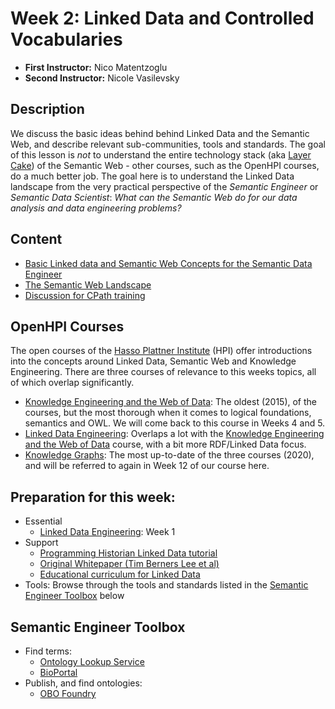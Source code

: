 # Week 2: Linked Data and Controlled Vocabularies

- **First Instructor:** Nico Matentzoglu
- **Second Instructor:** Nicole Vasilevsky

## Description
We discuss the basic ideas behind behind Linked Data and the Semantic Web, and describe relevant sub-communities, tools and standards. The goal of this lesson is _not_ to understand the entire technology stack (aka [Layer Cake](https://en.wikipedia.org/wiki/Semantic_Web_Stack)) of the Semantic Web - other courses, such as the OpenHPI courses, do a much better job. The goal here is to understand the Linked Data landscape from the very practical perspective of the _Semantic Engineer_ or _Semantic Data Scientist_: *What can the Semantic Web do for our data analysis and data engineering problems?*

## Content
- [Basic Linked data and Semantic Web Concepts for the Semantic Data Engineer](linked-data.md)
- [The Semantic Web Landscape](linked-data-landscape.md)
- [Discussion for CPath training](cpath.md)

## OpenHPI Courses

The open courses of the [Hasso Plattner Institute](https://open.hpi.de/) (HPI) offer introductions into the concepts around Linked Data, Semantic Web and Knowledge Engineering. There are three courses of relevance to this weeks topics, all of which overlap significantly.

- [Knowledge Engineering and the Web of Data](https://open.hpi.de/courses/semanticweb2015/overview): The oldest (2015), of the courses, but the most thorough when it comes to logical foundations, semantics and OWL. We will come back to this course in Weeks 4 and 5.
- [Linked Data Engineering](https://open.hpi.de/courses/semanticweb2016/overview): Overlaps a lot with the [Knowledge Engineering and the Web of Data](https://open.hpi.de/courses/semanticweb2015/overview) course, with a bit more RDF/Linked Data focus. 
- [Knowledge Graphs](https://open.hpi.de/courses/knowledgegraphs2020/overview): The most up-to-date of the three courses (2020), and will be referred to again in Week 12 of our course here.

## Preparation for this week:

- Essential
  - [Linked Data Engineering](https://open.hpi.de/courses/semanticweb2016/overview): Week 1
- Support
  - [Programming Historian Linked Data tutorial](https://programminghistorian.org/en/lessons/intro-to-linked-data)
  - [Original Whitepaper (Tim Berners Lee et al)](https://www-sop.inria.fr/acacia/cours/essi2006/Scientific%20American_%20Feature%20Article_%20The%20Semantic%20Web_%20May%202001.pdf)
  - [Educational curriculum for Linked Data](https://euclid-project.eu/)
- Tools: Browse through the tools and standards listed in the [Semantic Engineer Toolbox](#semantic-engineer-toolbox) below

## Semantic Engineer Toolbox
- Find terms:
  - [Ontology Lookup Service](https://www.ebi.ac.uk/ols/index)
  - [BioPortal](https://bioportal.bioontology.org/)
- Publish, and find ontologies:
  - [OBO Foundry](http://obofoundry.org/)
